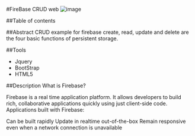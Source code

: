 #FireBase CRUD web
![image](http://www.programwitherik.com/content/images/2015/06/Firebase.png)

##Table of contents

##Abstract
CRUD example for firebase
create, read, update and delete are the four basic functions of persistent storage.

##Tools
* Jquery
* BootStrap
* HTML5




##Description
What is Firebase?

Firebase is a real time application platform. It allows developers to build rich, collaborative applications quickly using just client-side code. Applications built with Firebase:

Can be built rapidly
Update in realtime out-of-the-box
Remain responsive even when a network connection is unavailable